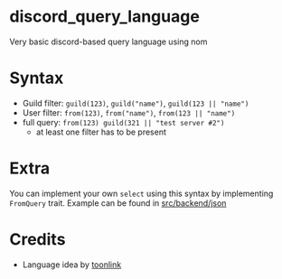 # discord_query_language

Very basic discord-based query language using nom

# Syntax

- Guild filter: `guild(123)`, `guild("name")`, `guild(123 || "name")`
- User filter: `from(123)`, `from("name")`, `from(123 || "name")`
- full query: `from(123) guild(321 || "test server #2")`
    - at least one filter has to be present

# Extra

You can implement your own `select` using this syntax by implementing `FromQuery` trait.
Example can be found in [src/backend/json](src/backend/json.rs)

# Credits

- Language idea by [toonlink](https://github.com/twnlink)